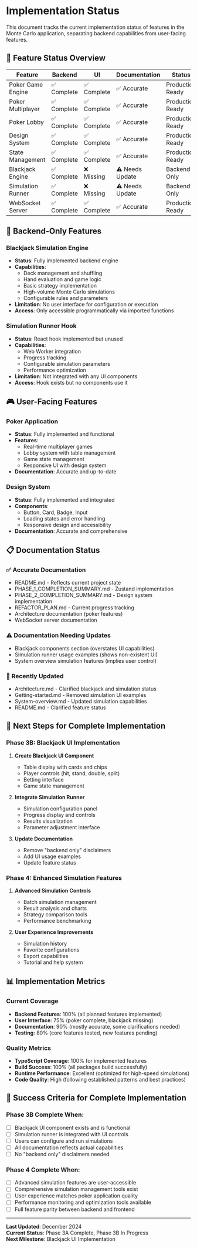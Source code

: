 # Implementation Status

This document tracks the current implementation status of features in the Monte Carlo application, separating backend capabilities from user-facing features.

## 🎯 Feature Status Overview

| Feature | Backend | UI | Documentation | Status |
|---------|---------|----|---------------|---------|
| Poker Game Engine | ✅ Complete | ✅ Complete | ✅ Accurate | Production Ready |
| Poker Multiplayer | ✅ Complete | ✅ Complete | ✅ Accurate | Production Ready |
| Poker Lobby | ✅ Complete | ✅ Complete | ✅ Accurate | Production Ready |
| Design System | ✅ Complete | ✅ Complete | ✅ Accurate | Production Ready |
| State Management | ✅ Complete | ✅ Complete | ✅ Accurate | Production Ready |
| Blackjack Engine | ✅ Complete | ❌ Missing | ⚠️ Needs Update | Backend Only |
| Simulation Runner | ✅ Complete | ❌ Missing | ⚠️ Needs Update | Backend Only |
| WebSocket Server | ✅ Complete | ✅ Complete | ✅ Accurate | Production Ready |

## 🔧 Backend-Only Features

### Blackjack Simulation Engine
- **Status**: Fully implemented backend engine
- **Capabilities**: 
  - Deck management and shuffling
  - Hand evaluation and game logic
  - Basic strategy implementation
  - High-volume Monte Carlo simulations
  - Configurable rules and parameters
- **Limitation**: No user interface for configuration or execution
- **Access**: Only accessible programmatically via imported functions

### Simulation Runner Hook
- **Status**: React hook implemented but unused
- **Capabilities**:
  - Web Worker integration
  - Progress tracking
  - Configurable simulation parameters
  - Performance optimization
- **Limitation**: Not integrated with any UI components
- **Access**: Hook exists but no components use it

## 🎮 User-Facing Features

### Poker Application
- **Status**: Fully implemented and functional
- **Features**:
  - Real-time multiplayer games
  - Lobby system with table management
  - Game state management
  - Responsive UI with design system
- **Documentation**: Accurate and up-to-date

### Design System
- **Status**: Fully implemented and integrated
- **Components**:
  - Button, Card, Badge, Input
  - Loading states and error handling
  - Responsive design and accessibility
- **Documentation**: Accurate and comprehensive

## 📋 Documentation Status

### ✅ Accurate Documentation
- README.md - Reflects current project state
- PHASE_1_COMPLETION_SUMMARY.md - Zustand implementation
- PHASE_2_COMPLETION_SUMMARY.md - Design system implementation
- REFACTOR_PLAN.md - Current progress tracking
- Architecture documentation (poker features)
- WebSocket server documentation

### ⚠️ Documentation Needing Updates
- Blackjack components section (overstates UI capabilities)
- Simulation runner usage examples (shows non-existent UI)
- System overview simulation features (implies user control)

### 🔄 Recently Updated
- Architecture.md - Clarified blackjack and simulation status
- Getting-started.md - Removed simulation UI examples
- System-overview.md - Updated simulation capabilities
- README.md - Clarified feature status

## 🚀 Next Steps for Complete Implementation

### Phase 3B: Blackjack UI Implementation
1. **Create Blackjack UI Component**
   - Table display with cards and chips
   - Player controls (hit, stand, double, split)
   - Betting interface
   - Game state management

2. **Integrate Simulation Runner**
   - Simulation configuration panel
   - Progress display and controls
   - Results visualization
   - Parameter adjustment interface

3. **Update Documentation**
   - Remove "backend only" disclaimers
   - Add UI usage examples
   - Update feature status

### Phase 4: Enhanced Simulation Features
1. **Advanced Simulation Controls**
   - Batch simulation management
   - Result analysis and charts
   - Strategy comparison tools
   - Performance benchmarking

2. **User Experience Improvements**
   - Simulation history
   - Favorite configurations
   - Export capabilities
   - Tutorial and help system

## 📊 Implementation Metrics

### Current Coverage
- **Backend Features**: 100% (all planned features implemented)
- **User Interface**: 75% (poker complete, blackjack missing)
- **Documentation**: 90% (mostly accurate, some clarifications needed)
- **Testing**: 80% (core features tested, new features pending)

### Quality Metrics
- **TypeScript Coverage**: 100% for implemented features
- **Build Success**: 100% (all packages build successfully)
- **Runtime Performance**: Excellent (optimized for high-speed simulations)
- **Code Quality**: High (following established patterns and best practices)

## 🎯 Success Criteria for Complete Implementation

### Phase 3B Complete When:
- [ ] Blackjack UI component exists and is functional
- [ ] Simulation runner is integrated with UI controls
- [ ] Users can configure and run simulations
- [ ] All documentation reflects actual capabilities
- [ ] No "backend only" disclaimers needed

### Phase 4 Complete When:
- [ ] Advanced simulation features are user-accessible
- [ ] Comprehensive simulation management tools exist
- [ ] User experience matches poker application quality
- [ ] Performance monitoring and optimization tools available
- [ ] Full feature parity between backend and frontend

---

**Last Updated**: December 2024  
**Current Status**: Phase 3A Complete, Phase 3B In Progress  
**Next Milestone**: Blackjack UI Implementation
